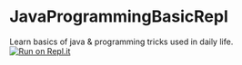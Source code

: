 # JavaProgrammingBasicRepl
Learn basics of java &amp; programming tricks used in daily life.
[![Run on Repl.it](https://repl.it/badge/github/ArmaanDroid/JavaProgrammingBasicRepl)](https://repl.it/github/ArmaanDroid/JavaProgrammingBasicRepl)